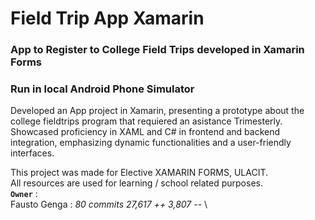 # Field Trip App Xamarin
### App to Register to College Field Trips developed in Xamarin Forms

### Run in local Android Phone Simulator
Developed an App project in Xamarin, presenting a prototype about the college fieldtrips program that requiered an asistance Trimesterly.
Showcased proficiency in XAML and C# in frontend and backend integration, emphasizing dynamic functionalities and a user-friendly interfaces.

This project was made for Elective XAMARIN FORMS, ULACIT. \
All resources are used for learning / school related purposes. \
**`Owner`** : \
Fausto Genga : *80 commits    27,617 ++    3,807 --* \
